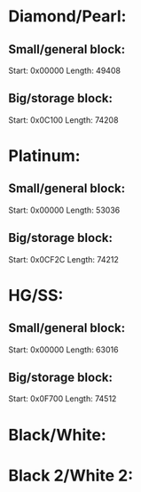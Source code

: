 # Diamond/Pearl:
## Small/general block:
Start: 0x00000
Length: 49408

## Big/storage block:
Start: 0x0C100
Length: 74208

# Platinum:
## Small/general block:
Start: 0x00000
Length: 53036

## Big/storage block:
Start: 0x0CF2C
Length: 74212

# HG/SS:
## Small/general block:
Start: 0x00000
Length: 63016

## Big/storage block:
Start: 0x0F700
Length: 74512

# Black/White:


# Black 2/White 2:
